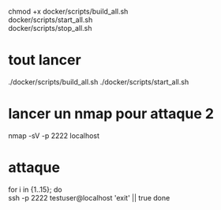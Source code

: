 chmod +x docker/scripts/build_all.sh \
          docker/scripts/start_all.sh \
          docker/scripts/stop_all.sh



# tout lancer
./docker/scripts/build_all.sh
./docker/scripts/start_all.sh

# lancer un nmap pour attaque 2

nmap -sV -p 2222 localhost


# attaque 

for i in {1..15}; do                                             
  ssh -p 2222 testuser@localhost 'exit' || true
done


